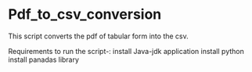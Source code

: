 # Pdf_to_csv_conversion
This script converts the pdf of tabular form into the csv.


Requirements to run the script-:
install Java-jdk application
install python
install panadas library

